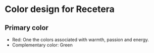 # Color design for Recetera

## Primary color

- Red: One the colors associated with warmth, passion and energy.
- Complementary color: Green
